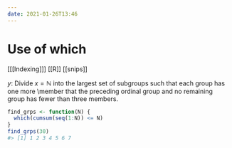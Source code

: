 ```yaml
---
date: 2021-01-26T13:46
---
```


# Use of which

[[[Indexing]]]
[[R]]
[[snips]]

$y$: Divide $x = \mathbb{N}$ into the largest set of subgroups such that each group has one more \member that the preceding ordinal group and no remaining group has fewer than three members.

``` r
find_grps <- function(N) {
  which(cumsum(seq(1:N)) <= N)
}
find_grps(30)
#> [1] 1 2 3 4 5 6 7
```


